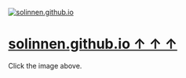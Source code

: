 [![solinnen.github.io](https://solinnen.github.io/preview.png)](https://solinnen.github.io)

 
# [solinnen.github.io  ↑ ↑ ↑](https://solinnen.github.io)

Click the image above. 
